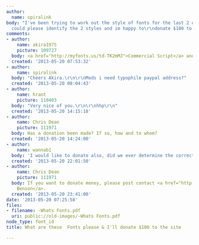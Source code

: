```yaml
---
author:
  name: spiralink
body: "I've been trying to work out the style of fonts for the last 2 days\r\nif somene
  could please identify the 2 styles and im happy to\r\ndonate $100 to typophile."
comments:
- author:
    name: akira1975
    picture: 109727
  body: <a href="http://myfonts.us/td-TK2mMJ">Commercial Script</a> and <a href="http://myfonts.us/td-NLH4n4">Peignot</a>
  created: '2013-05-20 07:53:32'
- author:
    name: spiralink
  body: "Cheers Akira.\r\n\r\nMods i need typophile paypal address?"
  created: '2013-05-20 08:04:43'
- author:
    name: hrant
    picture: 110403
  body: "Very nice of you.\r\n\r\nhhp\r\n"
  created: '2013-05-20 14:15:18'
- author:
    name: Chris Dean
    picture: 111971
  body: Has a donation been made? If so, how and to whom?
  created: '2013-05-20 14:24:00'
- author:
    name: wannab1
  body: 'I would like to donate also, did we ever determine the correct PayPal address? '
  created: '2013-05-20 22:01:50'
- author:
    name: Chris Dean
    picture: 111971
  body: If you want to donate money, please post contact <a href="http://typophile.com/user/3">Jared
    Benson</a>.
  created: '2013-05-20 23:41:00'
date: '2013-05-20 07:25:58'
files:
- filename: -Whats Fonts.pdf
  uri: public://old-images/-Whats Fonts.pdf
node_type: font_id
title: What are these  Fonts please & I'll donate $100 to the site

---
```

